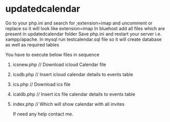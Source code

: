 # updatedcalendar

Go to your php.ini and search for 
;extension=imap and uncomment or replace so it will look like extension=imap 
In bluehost add all files which are present in updatedcalendar folder
Save php.ini and restart your server i.e. xampp/apache. 
In mysql run testcalendar.sql file so it will create database as well as required tables

You have to execute below files in sequence
1. icsnew.php // Download icloud Calendar file
2. icsdb.php // Insert icloud calendar details to events table
3. ics.php // Download ics file
4. icaldb.php // Insert ics file calendar details to events table
5. index.php // Which will show calendar with all invites

   If need any help contact me.
